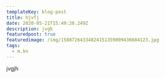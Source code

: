 ```yaml
---
templateKey: blog-post
title: hjvfj
date: 2020-05-21T15:49:20.249Z
description: jvgk
featuredpost: true
featuredimage: /img/15887264334824151359009436684123.jpg
tags:
  - m.kn
---
```

jvgjh